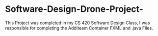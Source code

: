 # Software-Design-Drone-Project-

This Project was completed in my CS 420 Software Design Class, I was responsible for completing the AddIteam Container FXML and .java Files.
